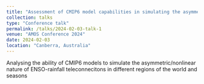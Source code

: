 ```yaml
---
title: "Assessment of CMIP6 model capabilities in simulating the asymmetric response of precipitation to ENSO"
collection: talks
type: "Conference talk"
permalink: /talks/2024-02-03-talk-1
venue: "AMOS Conference 2024"
date: 2024-02-03
location: "Canberra, Australia"
---
```


Analysing the ability of CMIP6 models to simulate the asymmetric/nonlinear nature of ENSO-rainfall teleconnecitons in different regions of the world and seasons
